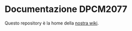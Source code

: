# Documentazione DPCM2077
Questo repository è la home della [nostra wiki](https://github.com/DPCMGroup/dpcm2077-docs/wiki).
